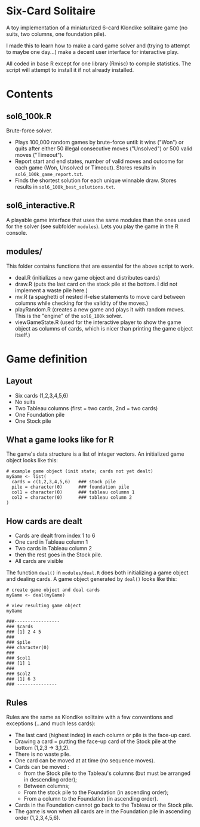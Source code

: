 # Six-Card Solitaire 
A toy implementation of a miniaturized 6-card Klondike solitaire game (no suits, two columns, one foundation pile). 

I made this to learn how to make a card game solver and (trying to attempt to maybe one day...) make a decent user interface for interactive play. 

All coded in base R except for one library (Rmisc) to compile statistics. The script will attempt to install it if not already installed. 

# Contents

## sol6_100k.R 
Brute-force solver.
 - Plays 100,000 random games by brute-force until: it wins ("Won") or quits after either 50 illegal consecutive moves ("Unsolved") or 500 valid moves ("Timeout").
 - Report start and end states, number of valid moves and outcome for each game (Won, Unsolved or Timeout). Stores results in `sol6_100k_game_report.txt`.
 - Finds the shortest solution for each unique winnable draw. Stores results in `sol6_100k_best_solutions.txt`.

## sol6_interactive.R
A playable game interface that uses the same modules than the ones used for the solver (see subfolder `modules`). Lets you play the game in the R console.

## modules/
This folder contains functions that are essential for the above script to work.
 - deal.R (initializes a new game object and distributes cards)
 - draw.R (puts the last card on the stock pile at the bottom. I did not implement a waste pile here.)
 - mv.R (a spaghetti of nested if-else statements to move card between columns while checking for the validity of the moves.)
 - playRandom.R (creates a new game and plays it with random moves. This is the "engine" of the `sol6_100k` solver.
 - viewGameState.R (used for the interactive player to show the game object as columns of cards, which is nicer than printing the game object itself.) 

# Game definition

## Layout
 - Six cards (1,2,3,4,5,6)
 - No suits
 - Two Tableau columns (first = two cards, 2nd = two cards)
 - One Foundation pile
 - One Stock pile

## What a game looks like for R
The game's data structure is a list of integer vectors. An initialized game object looks like this:
```
# example game object (init state; cards not yet dealt)
myGame <- list(
  cards = c(1,2,3,4,5,6)   ### stock pile   
  pile = character(0)      ### foundation pile
  col1 = character(0)      ### tableau columnn 1
  col2 = character(0)      ### tableau column 2
)
```

## How cards are dealt
 - Cards are dealt from index 1 to 6
 - One card in Tableau column 1
 - Two cards in Tableau column 2
 - then the rest goes in the Stock pile.
 - All cards are visible

The function `deal()` in `modules/deal.R` does both initializing a game object and dealing cards.
A game object generated by `deal()` looks like this:
```
# create game object and deal cards
myGame <- deal(myGame)

# view resulting game object
myGame

###-----------------
### $cards
### [1] 2 4 5
###
### $pile
### character(0)
### 
### $col1
### [1] 1
###
### $col2
### [1] 6 3
### ---------------
```

## Rules
Rules are the same as Klondike solitaire with a few conventions and exceptions (...and much less cards):

 - The last card (highest index) in each column or pile is the face-up card.
 - Drawing a card = putting the face-up card of the Stock pile at the bottom (1,2,3 -> 3,1,2).
 - There is no waste pile.
 - One card can be moved at at time (no sequence moves).
 - Cards can be moved :
   - from the Stock pile to the Tableau's columns (but must be arranged in descending order);
   - Between columns;
   - From the stock pile to the Foundation (in ascending order);
   - From a column to the Foundation (in ascending order).
 - Cards in the Foundation cannot go back to the Tableau or the Stock pile.
 - The game is won when all cards are in the Foundation pile in ascending order (1,2,3,4,5,6).
